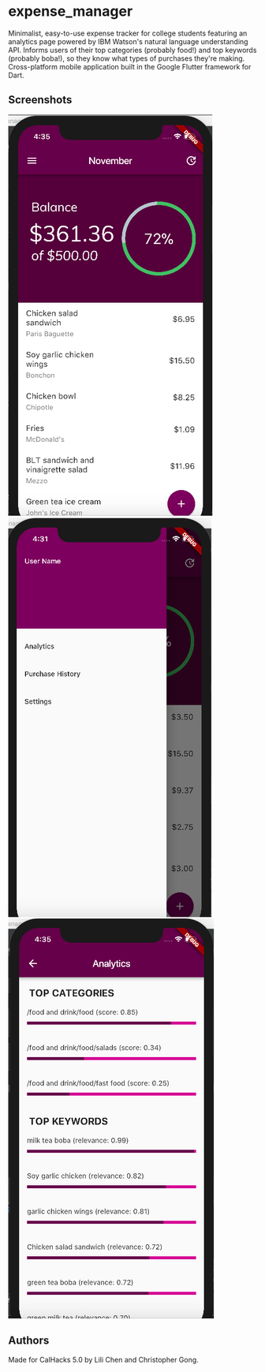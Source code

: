 # expense_manager

Minimalist, easy-to-use expense tracker for college students featuring an analytics page powered by IBM Watson's natural language understanding API. Informs users of their top categories (probably food!) and top keywords (probably boba!), so they know what types of purchases they're making. Cross-platform mobile application built in the Google Flutter framework for Dart.

## Screenshots

![Screenshot](image1.png) ![Screenshot](image2.png) ![Screenshot](image3.png)

## Authors

Made for CalHacks 5.0 by Lili Chen and Christopher Gong.